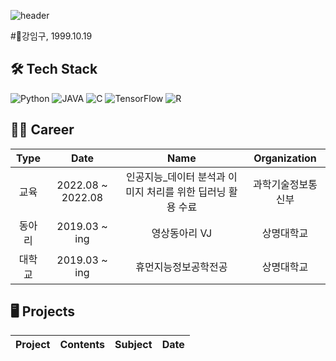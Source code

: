 ![header](https://capsule-render.vercel.app/api?type=waving&color=timeGradient&text=Welcome%20to%20IMGU's%20GitHub%20👋&animation=twinkling&fontSize=35&fontAlignY=40&fontAlign=70&height=250)

#🚀강임구, 1999.10.19


## 🛠 Tech Stack
<img alt="Python" src="https://img.shields.io/badge/-Python-F9A03C?style=flat-square&logo=Python&logoColor=white"> <img alt="JAVA" src="https://img.shields.io/badge/-JAVA-F7B93E?style=flat-square&logo=OpenJDK&logoColor=white"> <img alt="C" src="https://img.shields.io/badge/-C-13aa52?style=flat-square&logo=C&logoColor=white"> <img alt="TensorFlow" src="https://img.shields.io/badge/-TensorFlow-777BB4?style=flat-square&logo=TensorFlow&logoColor=white"> <img alt="R" src="https://img.shields.io/badge/-R-13aa52?style=flat-square&logo=R&logoColor=white">
</p>


## 🏃‍♀ Career
| Type |       Date        |      Name       |      Organization        |
|:----:|:-----------------:|:---------------:|:------------------------:|
|  교육  | 2022.08 ~ 2022.08 |  인공지능_데이터 분석과 이미지 처리를 위한 딥러닝 활용 수료  |        과학기술정보통신부        |
| 동아리  | 2019.03 ~ ing |    영상동아리 VJ    |          상명대학교          | 
| 대학교  |     2019.03 ~ ing    |   휴먼지능정보공학전공    |          상명대학교          |


## 🖥 Projects
|                             Project                             |       Contents       |        Subject        |          Date           |
|:---------------------------------------------------------------:|:--------------------:|:---------------------:| :---------------------: |
